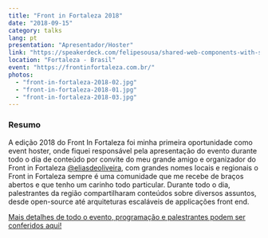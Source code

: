 ```yaml
---
title: "Front in Fortaleza 2018"
date: "2018-09-15"
category: talks
lang: pt
presentation: "Apresentador/Hoster"
link: "https://speakerdeck.com/felipesousa/shared-web-components-with-stenciljs"
location: "Fortaleza - Brasil"
event: "https://frontinfortaleza.com.br/"
photos:
  - "front-in-fortaleza-2018-02.jpg"
  - "front-in-fortaleza-2018-01.jpg"
  - "front-in-fortaleza-2018-03.jpg"
---
```


### Resumo

A edição 2018 do Front In Fortaleza foi minha primeira oportunidade como event hoster, onde fiquei responsável pela apresentação do evento durante todo o dia de conteúdo por convite do meu grande amigo e organizador do Front in Fortaleza [@eliasdeoliveira](https://www.instagram.com/faeliaso/), com grandes nomes locais e regionais o Front in Fortaleza sempre é uma comunidade que me recebe de braços abertos e que tenho um carinho todo particular.
Durante todo o dia, palestrantes da região compartilharam conteúdos sobre diversos assuntos, desde open-source até arquiteturas escaláveis de applicações front end.
<br />

[Mais detalhes de todo o evento, programação e palestrantes podem ser conferidos aqui!](https://frontinfortaleza.com.br/)
